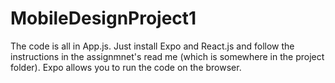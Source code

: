 # MobileDesignProject1

The code is all in App.js. Just install Expo and React.js and follow the instructions in the assignmnet's read me (which is somewhere in 
the project folder). Expo allows you to run the code on the browser.

